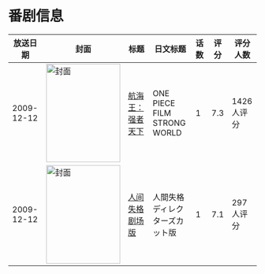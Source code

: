 # 番剧信息

|放送日期|封面|标题|日文标题|话数|评分|评分人数|
|---|---|---|---|---|---|---|
|2009-12-12|<img src="//lain.bgm.tv/pic/cover/c/10/c6/2462_F24sN.jpg" alt="封面" style="width:150px;height:200px;object-fit:cover;">|[航海王：强者天下](https://bangumi.tv/subject/2462)|ONE PIECE FILM STRONG WORLD|1|7.3|1426人评分|
|2009-12-12|<img src="//lain.bgm.tv/pic/cover/c/f3/66/58054_dc3rl.jpg" alt="封面" style="width:150px;height:200px;object-fit:cover;">|[人间失格 剧场版](https://bangumi.tv/subject/58054)|人間失格 ディレクターズカット版|1|7.1|297人评分|
